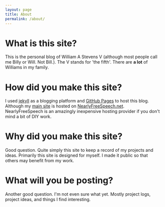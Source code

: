 ```yaml
---
layout: page
title: About
permalink: /about/
---
```

# What is this site?
This is the personal blog of William A Stevens V (although most people call me Billy or Will. Not Bill.). The V stands for 'the fifth'. There are **a lot** of Williams in my family.

# How did you make this site?
I used [jekyll](http://jekyllrb.com/) as a blogging platform and [GitHub Pages](https://pages.github.com/) to host this blog. Although my [main site](http://www.wastevensv.com/) is hosted on [NearlyFreeSpeech.net](https://www.nearlyfreespeech.net/). NearlyFreeSpeech is an amazingly inexpensive hosting provider if you don't mind a bit of DIY work.

# Why did you make this site?
Good question. Quite simply this site to keep a record of my projects and ideas. Primarily this site is designed for myself. I made it public so that others may benefit from my work.

# What will you be posting?
Another good question. I'm not even sure what yet. Mostly project logs, project ideas, and things I find interesting.
